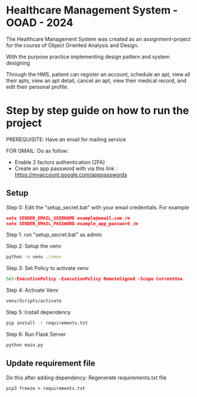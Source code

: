 # Healthcare Management System - OOAD - 2024
The Healthcare Management System was created as an assignment-project for the course of Object Oriented Analysis and Design.

With the purpose practice implementing design pattern and system designing

Through the HMS, patient can register an account, schedule an apt, view all their apts, view an apt detail, cancel an apt, view their medical record, and edit their personal profile.

# Step by step guide on how to run the project
PREREQUISITE: Have an email for mailing service
 
 FOR GMAIL: Do as follow:
-  Enable 2 factors authentication (2FA)
-  Create an app password with via this link : https://myaccount.google.com/apppasswords

## Setup
Step 0: Edit the "setup_secret.bat" with your email credentials.
For example 
```json
setx SENDER_EMAIL_USERNAME example@email.com /m
setx SENDER_EMAIL_PASSWORD example_app_password /m
```

Step 1: run "setup_secret.bat" as admin

Step 2: Setup the venv

```bat
python -m venv ./venv
```

Step 3: Set Policy to activate venv

```bat
Set-ExecutionPolicy -ExecutionPolicy RemoteSigned -Scope CurrentUse
```

Step 4: Activate Venv

```bat
venv/Scripts/activate
```

Step 5: Install dependency

```bat
pip install -r requirements.txt
```

Step 6: Run Flask Server

```bat
python main.py
```
## Update requirement file
Do this after adding dependency: Regenerate requirements.txt file

```bat
pip3 freeze > requirements.txt
```
